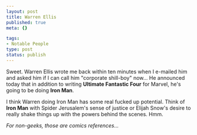 ```yaml
--- 
layout: post
title: Warren Ellis
published: true
meta: {}

tags: 
- Notable People
type: post
status: publish
---
```

Sweet. Warren Ellis wrote me back within ten minutes when I e-mailed him and asked him if I can call him "corporate shill-boy" now... He announced today that in addition to writing <strong>Ultimate Fantastic Four</strong> for Marvel, he's going to be doing <strong>Iron Man</strong>. 

I think Warren doing Iron Man has some real fucked up potential. Think of <strong>Iron Man</strong> with Spider Jerusalem's sense of justice or Elijah Snow's desire to really shake things up with the powers behind the scenes. Hmm.

<i>For non-geeks, those are comics references...</i>
